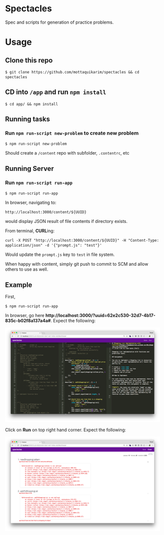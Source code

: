 # Spectacles

Spec and scripts for generation of practice problems.

# Usage

## Clone this repo

```
$ git clone https://github.com/mottaquikarim/spectacles && cd spectacles 
```

## CD into `/app` and run `npm install`

```
$ cd app/ && npm install
```

## Running tasks

### Run `npm run-script new-problem` to create new problem

```
$ npm run-script new-problem
```

Should create a `/content` repo with subfolder, `.contentrc`, etc

## Running Server

### Run `npm run-script run-app`

```
$ npm run-script run-app
```

In browser, navigating to:

```
http://localhost:3000/content/${UUID}
```

would display JSON result of file contents if directory exists.

From terminal, **CURL**ing:
```
curl -X POST "http://localhost:3000/content/${UUID}" -H "Content-Type: application/json" -d '{"prompt.js": "test"}'
```
Would update the `prompt.js` key to `test` in file system.

When happy with content, simply git push to commit to SCM and allow others to use as well.

## Example

First, 

```
$ npm run-script run-app
```


In browser, go here **http://localhost:3000/?uuid=62e2c530-32d7-4b17-835c-b02f8a137a4a#**. Expect the following:

![scrn1](https://github.com/mottaquikarim/spectacles/blob/fe-basics/assets/scrn1.png?raw=true)

Click on **Run** on top right hand corner. Expect the following:

![scren2](https://github.com/mottaquikarim/spectacles/blob/fe-basics/assets/scrn2.png?raw=true)



